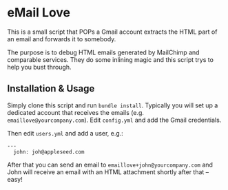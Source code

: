 # eMail Love

This is a small script that POPs a Gmail account extracts the HTML part of an email and forwards it to somebody.

The purpose is to debug HTML emails generated by MailChimp and comparable services. They do some inlining magic and this script trys to help you bust through.

## Installation & Usage

Simply clone this script and run `bundle install`. Typically you will set up a dedicated account that receives the emails (e.g. `emaillove@yourcompany.com`). Edit `config.yml` and add the Gmail credentials.

Then edit `users.yml` and add a user, e.g.:

    ---
      john: joh@appleseed.com

After that you can send an email to `emaillove+john@yourcompany.com` and John will receive an email with an HTML attachment shortly after that – easy!

